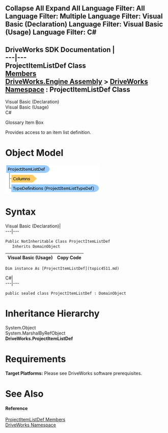 Collapse All Expand All Language Filter: All  Language Filter: Multiple  Language Filter: Visual Basic (Declaration) Language Filter: Visual Basic (Usage) Language Filter: C#  
---  
DriveWorks SDK Documentation  |   
---|---  
ProjectItemListDef Class   
[Members](topic4512.md)   
[DriveWorks.Engine Assembly](topic2156.md) > [DriveWorks Namespace](topic2159.md) : ProjectItemListDef Class  
---  
  
Visual Basic (Declaration)    
Visual Basic (Usage)    
C# 

Glossary Item Box

Provides access to an item list definition. 

# Object Model

![](dotnetdiagramimages/image217.png)

# Syntax

Visual Basic (Declaration)|   
---|---  
      
    
    Public NotInheritable Class ProjectItemListDef 
       Inherits DomainObject  
  
Visual Basic (Usage)| Copy Code  
---|---  
      
    
    Dim instance As [ProjectItemListDef](topic4511.md)  
  
C#|   
---|---  
      
    
    public sealed class ProjectItemListDef : DomainObject   
  
# Inheritance Hierarchy

System.Object  
System.MarshalByRefObject  
**DriveWorks.ProjectItemListDef**  


# Requirements

**Target Platforms:** Please see DriveWorks software prerequisites.

# See Also

#### Reference

[ProjectItemListDef Members](topic4512.md)   
[DriveWorks Namespace](topic2159.md)


